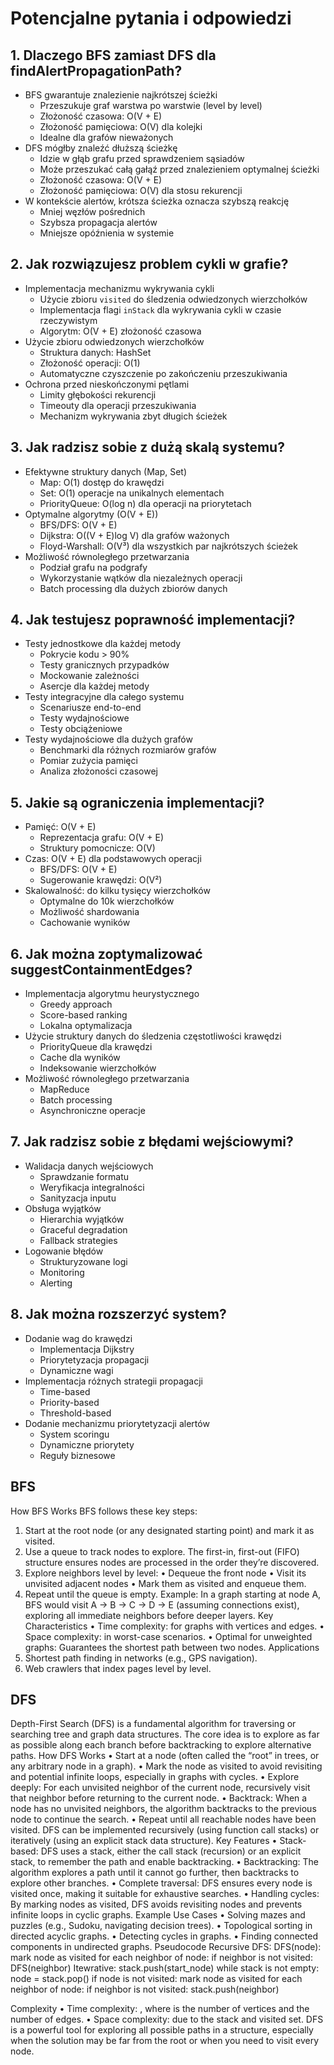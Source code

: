 # Potencjalne pytania i odpowiedzi

## 1. Dlaczego BFS zamiast DFS dla findAlertPropagationPath?

- BFS gwarantuje znalezienie najkrótszej ścieżki
    - Przeszukuje graf warstwa po warstwie (level by level)
    - Złożoność czasowa: O(V + E)
    - Złożoność pamięciowa: O(V) dla kolejki
    - Idealne dla grafów nieważonych
- DFS mógłby znaleźć dłuższą ścieżkę
    - Idzie w głąb grafu przed sprawdzeniem sąsiadów
    - Może przeszukać całą gałąź przed znalezieniem optymalnej ścieżki
    - Złożoność czasowa: O(V + E)
    - Złożoność pamięciowa: O(V) dla stosu rekurencji
- W kontekście alertów, krótsza ścieżka oznacza szybszą reakcję
    - Mniej węzłów pośrednich
    - Szybsza propagacja alertów
    - Mniejsze opóźnienia w systemie

## 2. Jak rozwiązujesz problem cykli w grafie?

- Implementacja mechanizmu wykrywania cykli
    - Użycie zbioru `visited` do śledzenia odwiedzonych wierzchołków
    - Implementacja flagi `inStack` dla wykrywania cykli w czasie rzeczywistym
    - Algorytm: O(V + E) złożoność czasowa
- Użycie zbioru odwiedzonych wierzchołków
    - Struktura danych: HashSet
    - Złożoność operacji: O(1)
    - Automatyczne czyszczenie po zakończeniu przeszukiwania
- Ochrona przed nieskończonymi pętlami
    - Limity głębokości rekurencji
    - Timeouty dla operacji przeszukiwania
    - Mechanizm wykrywania zbyt długich ścieżek

## 3. Jak radzisz sobie z dużą skalą systemu?

- Efektywne struktury danych (Map, Set)
    - Map: O(1) dostęp do krawędzi
    - Set: O(1) operacje na unikalnych elementach
    - PriorityQueue: O(log n) dla operacji na priorytetach
- Optymalne algorytmy (O(V + E))
    - BFS/DFS: O(V + E)
    - Dijkstra: O((V + E)log V) dla grafów ważonych
    - Floyd-Warshall: O(V³) dla wszystkich par najkrótszych ścieżek
- Możliwość równoległego przetwarzania
    - Podział grafu na podgrafy
    - Wykorzystanie wątków dla niezależnych operacji
    - Batch processing dla dużych zbiorów danych

## 4. Jak testujesz poprawność implementacji?

- Testy jednostkowe dla każdej metody
    - Pokrycie kodu > 90%
    - Testy granicznych przypadków
    - Mockowanie zależności
    - Asercje dla każdej metody
- Testy integracyjne dla całego systemu
    - Scenariusze end-to-end
    - Testy wydajnościowe
    - Testy obciążeniowe
- Testy wydajnościowe dla dużych grafów
    - Benchmarki dla różnych rozmiarów grafów
    - Pomiar zużycia pamięci
    - Analiza złożoności czasowej

## 5. Jakie są ograniczenia implementacji?

- Pamięć: O(V + E)
    - Reprezentacja grafu: O(V + E)
    - Struktury pomocnicze: O(V)
- Czas: O(V + E) dla podstawowych operacji
    - BFS/DFS: O(V + E)
    - Sugerowanie krawędzi: O(V²)
- Skalowalność: do kilku tysięcy wierzchołków
    - Optymalne do 10k wierzchołków
    - Możliwość shardowania
    - Cachowanie wyników

## 6. Jak można zoptymalizować suggestContainmentEdges?

- Implementacja algorytmu heurystycznego
    - Greedy approach
    - Score-based ranking
    - Lokalna optymalizacja
- Użycie struktury danych do śledzenia częstotliwości krawędzi
    - PriorityQueue dla krawędzi
    - Cache dla wyników
    - Indeksowanie wierzchołków
- Możliwość równoległego przetwarzania
    - MapReduce
    - Batch processing
    - Asynchroniczne operacje

## 7. Jak radzisz sobie z błędami wejściowymi?

- Walidacja danych wejściowych
    - Sprawdzanie formatu
    - Weryfikacja integralności
    - Sanityzacja inputu
- Obsługa wyjątków
    - Hierarchia wyjątków
    - Graceful degradation
    - Fallback strategies
- Logowanie błędów
    - Strukturyzowane logi
    - Monitoring
    - Alerting

## 8. Jak można rozszerzyć system?

- Dodanie wag do krawędzi
    - Implementacja Dijkstry
    - Priorytetyzacja propagacji
    - Dynamiczne wagi
- Implementacja różnych strategii propagacji
    - Time-based
    - Priority-based
    - Threshold-based
- Dodanie mechanizmu priorytetyzacji alertów
    - System scoringu
    - Dynamiczne priorytety
    - Reguły biznesowe

## BFS

How BFS Works
BFS follows these key steps:
1. Start at the root node (or any designated starting point) and mark it as visited.
2. Use a queue to track nodes to explore. The first-in, first-out (FIFO) structure ensures nodes are processed in the
order they’re discovered.
3. Explore neighbors level by level:
• Dequeue the front node
• Visit its unvisited adjacent nodes
• Mark them as visited and enqueue them.
4. Repeat until the queue is empty.
Example: In a graph starting at node A, BFS would visit A → B → C → D → E (assuming connections exist), exploring all
immediate neighbors before deeper layers.
Key Characteristics
• Time complexity:  for graphs with vertices and edges.
• Space complexity:  in worst-case scenarios.
• Optimal for unweighted graphs: Guarantees the shortest path between two nodes.
Applications
1. Shortest path finding in networks (e.g., GPS navigation).
2. Web crawlers that index pages level by level.

## DFS

Depth-First Search (DFS) is a fundamental algorithm for traversing or searching tree and graph data structures. The core
idea is to explore as far as possible along each branch before backtracking to explore alternative paths.
How DFS Works
• Start at a node (often called the “root” in trees, or any arbitrary node in a graph).
• Mark the node as visited to avoid revisiting and potential infinite loops, especially in graphs with cycles.
• Explore deeply: For each unvisited neighbor of the current node, recursively visit that neighbor before returning to
the current node.
• Backtrack: When a node has no unvisited neighbors, the algorithm backtracks to the previous node to continue the
search.
• Repeat until all reachable nodes have been visited.
DFS can be implemented recursively (using function call stacks) or iteratively (using an explicit stack data structure).
Key Features
• Stack-based: DFS uses a stack, either the call stack (recursion) or an explicit stack, to remember the path and enable
backtracking.
• Backtracking: The algorithm explores a path until it cannot go further, then backtracks to explore other branches.
• Complete traversal: DFS ensures every node is visited once, making it suitable for exhaustive searches.
• Handling cycles: By marking nodes as visited, DFS avoids revisiting nodes and prevents infinite loops in cyclic
graphs.
Example Use Cases
• Solving mazes and puzzles (e.g., Sudoku, navigating decision trees).
• Topological sorting in directed acyclic graphs.
• Detecting cycles in graphs.
• Finding connected components in undirected graphs.
Pseudocode
Recursive DFS:
DFS(node):
mark node as visited
for each neighbor of node:
if neighbor is not visited:
DFS(neighbor)
Itewrative:
stack.push(start_node)
while stack is not empty:
node = stack.pop()
if node is not visited:
mark node as visited
for each neighbor of node:
if neighbor is not visited:
stack.push(neighbor)

Complexity
• Time complexity: , where is the number of vertices and the number of edges.
• Space complexity:  due to the stack and visited set.
DFS is a powerful tool for exploring all possible paths in a structure, especially when the solution may be far from the
root or when you need to visit every node.
